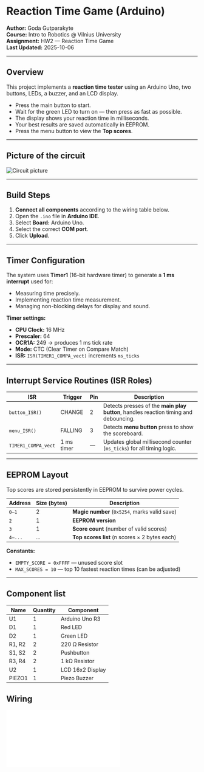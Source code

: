 # Reaction Time Game (Arduino)

**Author:** Goda Gutparakyte  
**Course:** Intro to Robotics @ Vilnius University  
**Assignment:** HW2 — Reaction Time Game  
**Last Updated:** 2025-10-06  

---

## Overview
This project implements a **reaction time tester** using an Arduino Uno, two buttons, LEDs, a buzzer, and an LCD display.  

- Press the main button to start.  
- Wait for the green LED to turn on — then press as fast as possible.
- The display shows your reaction time in milliseconds.  
- Your best results are saved automatically in EEPROM.  
- Press the menu button to view the **Top scores**.

---

## Picture of the circuit
![Circuit picture](circuit.jpeg)

---

## Build Steps
1. **Connect all components** according to the wiring table below.  
2. Open the `.ino` file in **Arduino IDE**.  
3. Select **Board:** Arduino Uno.  
4. Select the correct **COM port**.  
5. Click **Upload**.  
---

## Timer Configuration
The system uses **Timer1** (16-bit hardware timer) to generate a **1 ms interrupt** used for:
- Measuring time precisely.
- Implementing reaction time measurement.
- Managing non-blocking delays for display and sound.

**Timer settings:**
- **CPU Clock:** 16 MHz  
- **Prescaler:** 64  
- **OCR1A:** 249 → produces 1 ms tick rate  
- **Mode:** CTC (Clear Timer on Compare Match)  
- **ISR:** `ISR(TIMER1_COMPA_vect)` increments `ms_ticks`  

---

## Interrupt Service Routines (ISR Roles)

| ISR | Trigger | Pin | Description |
|------|----------|------|-------------|
| `button_ISR()` | CHANGE | 2 | Detects presses of the **main play button**, handles reaction timing and debouncing. |
| `menu_ISR()` | FALLING | 3 | Detects **menu button** press to show the scoreboard. |
| `TIMER1_COMPA_vect` | 1 ms timer | — | Updates global millisecond counter (`ms_ticks`) for all timing logic. |

---

##  EEPROM Layout
Top scores are stored persistently in EEPROM to survive power cycles.  

| Address | Size (bytes) | Description |
|----------|---------------|-------------|
| `0–1` | 2 | **Magic number** (`0x5254`, marks valid save) |
| `2` | 1 | **EEPROM version** |
| `3` | 1 | **Score count** (number of valid scores) |
| `4–...` | ... | **Top scores list** (n scores × 2 bytes each) |

**Constants:**
- `EMPTY_SCORE = 0xFFFF` — unused score slot  
- `MAX_SCORES = 10` — top 10 fastest reaction times  (can be adjusted) 

---
## Component list
| Name | Quantity | Component |
|------|-----------|------------|
| U1 | 1 | Arduino Uno R3 |
| D1 | 1 | Red LED |
| D2 | 1 | Green LED |
| R1, R2 | 2 | 220 Ω Resistor |
| S1, S2 | 2 | Pushbutton |
| R3, R4 | 2 | 1 kΩ Resistor |
| U2 | 1 | LCD 16x2 Display |
| PIEZO1 | 1 | Piezo Buzzer |

##  Wiring

![Wiring schematic](wiring_schematic.pdf)



 
